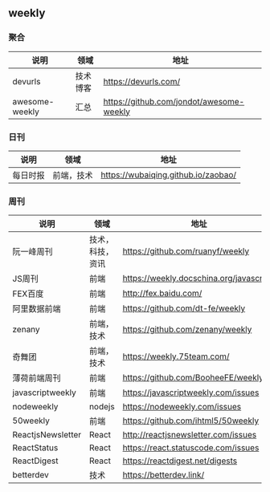 ## weekly

### 聚合
|说明|领域|地址|
|--|--|--|
|devurls|技术博客|https://devurls.com/|
|awesome-weekly|汇总|https://github.com/jondot/awesome-weekly|

### 日刊
|说明|领域|地址|
|--|--|--|
|每日时报|前端，技术|https://wubaiqing.github.io/zaobao/|

### 周刊
|说明|领域|地址|
|--|--|--|
|阮一峰周刊|技术，科技，资讯|https://github.com/ruanyf/weekly|
|JS周刊|前端|https://weekly.docschina.org/javascript/|
|FEX百度|前端|http://fex.baidu.com/|
|阿里数据前端|前端|https://github.com/dt-fe/weekly|
|zenany|前端，技术|https://github.com/zenany/weekly|
|奇舞团|前端，技术|https://weekly.75team.com/|
|薄荷前端周刊|前端|https://github.com/BooheeFE/weekly|
|javascriptweekly|前端|https://javascriptweekly.com/issues|
|nodeweekly|nodejs|https://nodeweekly.com/issues|
|50weekly|前端|https://github.com/ihtml5/50weekly|
|ReactjsNewsletter|React|http://reactjsnewsletter.com/issues|
|ReactStatus|React|https://react.statuscode.com/issues|
|ReactDigest|React|https://reactdigest.net/digests|
|betterdev|技术|https://betterdev.link/|
